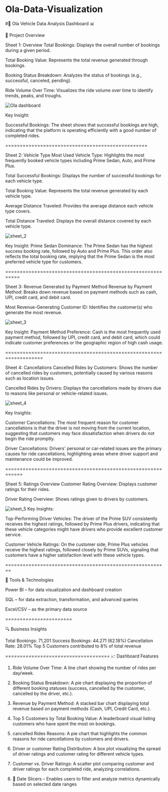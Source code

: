 # Ola-Data-Visualization
#🚗 Ola Vehicle Data Analysis Dashboard 📊

📌 Project Overview

Sheet 1: Overview
Total Bookings: Displays the overall number of bookings during a given period.

Total Booking Value: Represents the total revenue generated through bookings.

Booking Status Breakdown: Analyzes the status of bookings (e.g., successful, canceled, pending).

Ride Volume Over Time: Visualizes the ride volume over time to identify trends, peaks, and troughs.

![Ola dashboard](https://github.com/user-attachments/assets/5644596d-76d3-4551-be14-b38c42c724f0)

Key Insight:

Successful Bookings: The sheet shows that successful bookings 
are high, indicating that the platform is operating 
efficiently with a good number of completed rides.

=================================================

Sheet 2: Vehicle Type
Most Used Vehicle Type: Highlights the most frequently booked vehicle types including Prime Sedan, Auto, and Prime Plus.

Total Successful Bookings: Displays the number of successful bookings for each vehicle type.

Total Booking Value: Represents the total revenue generated by each vehicle type.

Average Distance Traveled: Provides the average distance each vehicle type covers.

Total Distance Traveled: Displays the overall distance covered by each vehicle type.

![sheet_2](https://github.com/user-attachments/assets/f631a9f4-52a8-4c66-a066-170e300ec366)

Key Insight:
Prime Sedan Dominance: The Prime Sedan has the highest success 
booking rate, followed by Auto and Prime Plus. This order also 
reflects the total booking rate, implying that the Prime Sedan 
is the most preferred vehicle type for customers.

===========================================================

Sheet 3: Revenue Generated by Payment Method
Revenue by Payment Method: Breaks down revenue based on payment methods such as cash, UPI, credit card, and debit card.

Most Revenue-Generating Customer ID: Identifies the customer(s) who generate the most revenue.

![sheet_3](https://github.com/user-attachments/assets/c09f8040-bf12-4e8a-a1b1-b3992d0e4bdd)

Key Insight:
Payment Method Preference: Cash is the most frequently used 
payment method, followed by UPI, credit card, and debit card, 
which could indicate customer preferences or the geographic 
region of high cash usage.

===================================================================

Sheet 4: Cancellations
Cancelled Rides by Customers: Shows the number of cancelled rides by customers, potentially caused by various reasons such as location issues.

Cancelled Rides by Drivers: Displays the cancellations made by drivers due to reasons like personal or vehicle-related issues.

![sheet_4](https://github.com/user-attachments/assets/2b438509-f791-4e16-98a0-8784e6d4c5e8)

Key Insights:

Customer Cancellations: The most frequent reason for customer 
cancellations is that the driver is not moving from the 
current location, suggesting that customers may face 
dissatisfaction when drivers do not begin the ride promptly.

Driver Cancellations: Drivers' personal or car-related issues 
are the primary causes for ride cancellations, highlighting 
areas where driver support and maintenance could be improved.

============================================================

Sheet 5: Ratings Overview
Customer Rating Overview: Displays customer ratings for their rides.

Driver Rating Overview: Shows ratings given to drivers by customers.

![sheet_5](https://github.com/user-attachments/assets/9cb2cb65-19d6-4892-bb61-d5aca69ec287)
Key Insights:

Top-Performing Driver Vehicles: The driver of the Prime SUV 
consistently receives the highest ratings, followed by Prime 
Plus drivers, indicating that these vehicle categories might 
have drivers who provide excellent customer service.

Customer Vehicle Ratings: On the customer side, Prime Plus 
vehicles receive the highest ratings, followed closely by 
Prime SUVs, signaling that customers have a higher 
satisfaction level with these vehicle types.

========================================================

🔧 Tools & Technologies

Power BI – for data visualization and dashboard creation

SQL – for data extraction, transformation, and advanced queries

Excel/CSV – as the primary data source

=======================

🔍 Business Insights

Total Bookings: 71,201
Success Bookings: 44.271 (62.18%)
Cancellation Rate: 28.01%
Top 5 Customers contributed to 8% of total revenue

====================================
📈 Dashboard Features

1. Ride Volume Over Time: A line  chart showing the number of rides per day/week.
  
2. Booking Status Breakdown: A pie chart displaying the proportion of different
booking statuses (success, cancelled by the customer, cancelled by the driver, etc.).

3. Revenue by Payment Method: A stacked bar chart displaying total revenue based on
payment methods (Cash, UPI, Credit Card, etc.).

4. Top 5 Customers by Total Booking Value: A leaderboard visual listing customers who have
spent the most on bookings.

5. cancelled Rides Reasons: A pie chart that highlights the common reasons for ride
cancellations by customers and drivers.

7. Driver or customer Rating Distribution: A box plot visualizing the spread of driver ratings and customer rating  for different vehicle types.

8. Customer vs. Driver Ratings: A scatter plot comparing customer and driver ratings for
each completed ride, analyzing correlations.

10. 📅 Date Slicers – Enables users to filter and analyze metrics dynamically based on selected date ranges

